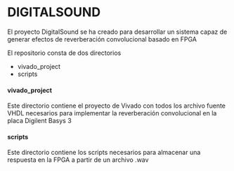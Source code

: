 # DIGITALSOUND

El proyecto DigitalSound se ha creado para desarrollar un sistema capaz de generar efectos de reverberación convolucional basado en FPGA

El repositorio consta de dos directorios
 - vivado_project
 - scripts

#### vivado_project
Este directorio contiene el proyecto de Vivado con todos los archivo fuente VHDL necesarios para implementar la reverberación convolucional en la placa Digilent Basys 3

#### scripts
Este directorio contiene los scripts necesarios para almacenar una respuesta en la FPGA a partir de un archivo .wav